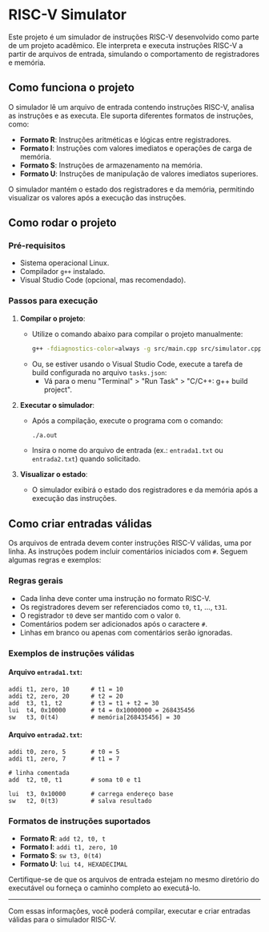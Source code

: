 # RISC-V Simulator

Este projeto é um simulador de instruções RISC-V desenvolvido como parte de um projeto acadêmico. Ele interpreta e executa instruções RISC-V a partir de arquivos de entrada, simulando o comportamento de registradores e memória.

## Como funciona o projeto

O simulador lê um arquivo de entrada contendo instruções RISC-V, analisa as instruções e as executa. Ele suporta diferentes formatos de instruções, como:

- **Formato R**: Instruções aritméticas e lógicas entre registradores.
- **Formato I**: Instruções com valores imediatos e operações de carga de memória.
- **Formato S**: Instruções de armazenamento na memória.
- **Formato U**: Instruções de manipulação de valores imediatos superiores.

O simulador mantém o estado dos registradores e da memória, permitindo visualizar os valores após a execução das instruções.

## Como rodar o projeto

### Pré-requisitos

- Sistema operacional Linux.
- Compilador `g++` instalado.
- Visual Studio Code (opcional, mas recomendado).

### Passos para execução

1. **Compilar o projeto**:
   - Utilize o comando abaixo para compilar o projeto manualmente:
     ```bash
     g++ -fdiagnostics-color=always -g src/main.cpp src/simulator.cpp src/instruction.cpp src/registers.cpp src/memory.cpp src/utils/parser.cpp -o a.out
     ```
   - Ou, se estiver usando o Visual Studio Code, execute a tarefa de build configurada no arquivo `tasks.json`:
     - Vá para o menu "Terminal" > "Run Task" > "C/C++: g++ build project".

2. **Executar o simulador**:
   - Após a compilação, execute o programa com o comando:
     ```bash
     ./a.out
     ```
   - Insira o nome do arquivo de entrada (ex.: `entrada1.txt` ou `entrada2.txt`) quando solicitado.

3. **Visualizar o estado**:
   - O simulador exibirá o estado dos registradores e da memória após a execução das instruções.

## Como criar entradas válidas

Os arquivos de entrada devem conter instruções RISC-V válidas, uma por linha. As instruções podem incluir comentários iniciados com `#`. Seguem algumas regras e exemplos:

### Regras gerais

- Cada linha deve conter uma instrução no formato RISC-V.
- Os registradores devem ser referenciados como `t0`, `t1`, ..., `t31`.
- O registrador `t0` deve ser mantido com o valor `0`.
- Comentários podem ser adicionados após o caractere `#`.
- Linhas em branco ou apenas com comentários serão ignoradas.

### Exemplos de instruções válidas

#### Arquivo `entrada1.txt`:
```assembly
addi t1, zero, 10      # t1 = 10
addi t2, zero, 20      # t2 = 20
add  t3, t1, t2        # t3 = t1 + t2 = 30
lui  t4, 0x10000       # t4 = 0x10000000 = 268435456
sw   t3, 0(t4)         # memória[268435456] = 30
```

#### Arquivo `entrada2.txt`:
```assembly
addi t0, zero, 5       # t0 = 5
addi t1, zero, 7       # t1 = 7

# linha comentada
add  t2, t0, t1        # soma t0 e t1

lui  t3, 0x10000       # carrega endereço base
sw   t2, 0(t3)         # salva resultado
```

### Formatos de instruções suportados

- **Formato R**: `add t2, t0, t`
- **Formato I**: `addi t1, zero, 10`
- **Formato S**: `sw t3, 0(t4)`
- **Formato U**: `lui t4, HEXADECIMAL`

Certifique-se de que os arquivos de entrada estejam no mesmo diretório do executável ou forneça o caminho completo ao executá-lo.

---

Com essas informações, você poderá compilar, executar e criar entradas válidas para o simulador RISC-V.
